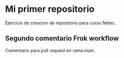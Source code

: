 # Mi primer repositorio

Ejercicio de creacion de repositorio para curso Netec. 

## Segundo comentario Frok workflow

Comentario para pull request en rama main. 
